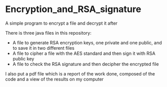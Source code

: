 # Encryption_and_RSA_signature
A simple program to encrypt a file and decrypt it after

There is three java files in this repository:
- A file to generate RSA encryption keys, one private and one public, and to save it in two different files
- A file to cipher a file with the AES standard and then sign it with RSA public key
- A file to check the RSA signature and then decipher the encrypted file

I also put a pdf file which is a report of the work done, composed of the code and a view of the results on my computer
